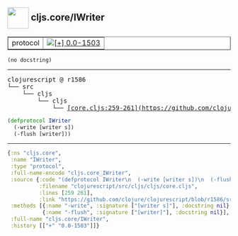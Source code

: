 ## <img width="48px" valign="middle" src="http://i.imgur.com/Hi20huC.png"> cljs.core/IWriter

 <table border="1">
<tr>
<td>protocol</td>
<td><a href="https://github.com/cljsinfo/api-refs/tree/0.0-1503"><img valign="middle" alt="[+] 0.0-1503" src="https://img.shields.io/badge/+-0.0--1503-lightgrey.svg"></a> </td>
</tr>
</table>

 <samp>
</samp>

```
(no docstring)
```

---

 <pre>
clojurescript @ r1586
└── src
    └── cljs
        └── cljs
            └── <ins>[core.cljs:259-261](https://github.com/clojure/clojurescript/blob/r1586/src/cljs/cljs/core.cljs#L259-L261)</ins>
</pre>

```clj
(defprotocol IWriter
  (-write [writer s])
  (-flush [writer]))
```


---

```clj
{:ns "cljs.core",
 :name "IWriter",
 :type "protocol",
 :full-name-encode "cljs.core_IWriter",
 :source {:code "(defprotocol IWriter\n  (-write [writer s])\n  (-flush [writer]))",
          :filename "clojurescript/src/cljs/cljs/core.cljs",
          :lines [259 261],
          :link "https://github.com/clojure/clojurescript/blob/r1586/src/cljs/cljs/core.cljs#L259-L261"},
 :methods [{:name "-write", :signature ["[writer s]"], :docstring nil}
           {:name "-flush", :signature ["[writer]"], :docstring nil}],
 :full-name "cljs.core/IWriter",
 :history [["+" "0.0-1503"]]}

```
